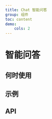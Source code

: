 ```yaml
---
title: Chat 智能问答
group: 组件
toc: content
demo:
    cols: 2
---
```


# 智能问答

## 何时使用

## 示例

<code src="./demos/basic.tsx" title="基本使用"></code>

## API

